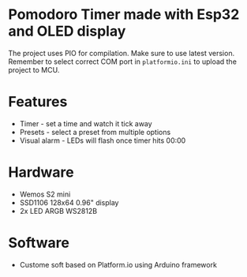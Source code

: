 # Pomodoro Timer made with Esp32 and OLED display

The project uses PIO for compilation. Make sure to use latest version. 
Remember to select correct COM port in `platformio.ini` to upload the project to MCU.

# Features
- Timer - set a time and watch it tick away
- Presets - select a preset from multiple options
- Visual alarm - LEDs will flash once timer hits 00:00

# Hardware
- Wemos S2 mini
- SSD1106 128x64 0.96" display
- 2x LED ARGB WS2812B

# Software
- Custome soft based on Platform.io using Arduino framework
